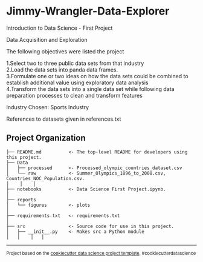 # Jimmy-Wrangler-Data-Explorer
Introduction to Data Science - First Project

Data Acquisition and Exploration 

The following objectives were listed the project <br/>

1.Select two to three public data sets from that industry <br/>
2.Load the data sets into panda data frames.<br/>
3.Formulate one or two ideas on how the data sets could be combined to establish additional value using exploratory data analysis<br/>
4.Transform the data sets into a single data set while following data preparation processes to clean and transform features <br/>

Industry Chosen: Sports Industry

References to datasets given in references.txt

Project Organization
------------

    ├── README.md          <- The top-level README for developers using this project.
    ├── Data
    │   ├── processed      <- Processed_olympic_countries_dataset.csv
    │   └── raw            <- Summer_Olympics_1896_to_2008.csv, Countries_NOC_Population.csv.        
    │    │    │
    ├── notebooks          <- Data Science First Project.ipynb.
    │
    ├── reports            
    │   └── figures        <- plots
    │
    ├── requirements.txt   <- requirements.txt
    │
    ├── src                <- Source code for use in this project.
    │   ├── __init__.py    <- Makes src a Python module
    │   │    │   │


--------

<p><small>Project based on the <a target="_blank" href="https://drivendata.github.io/cookiecutter-data-science/">cookiecutter data science project template</a>. #cookiecutterdatascience</small></p>

